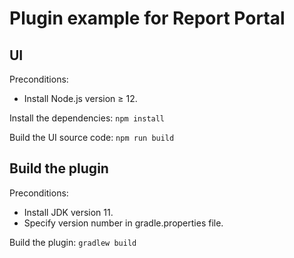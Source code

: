 # Plugin example for Report Portal

## UI
Preconditions:
- Install Node.js version ≥ 12.

Install the dependencies: `npm install`

Build the UI source code: `npm run build`

## Build the plugin

Preconditions:
- Install JDK version 11.
- Specify version number in gradle.properties file.

Build the plugin: `gradlew build`
